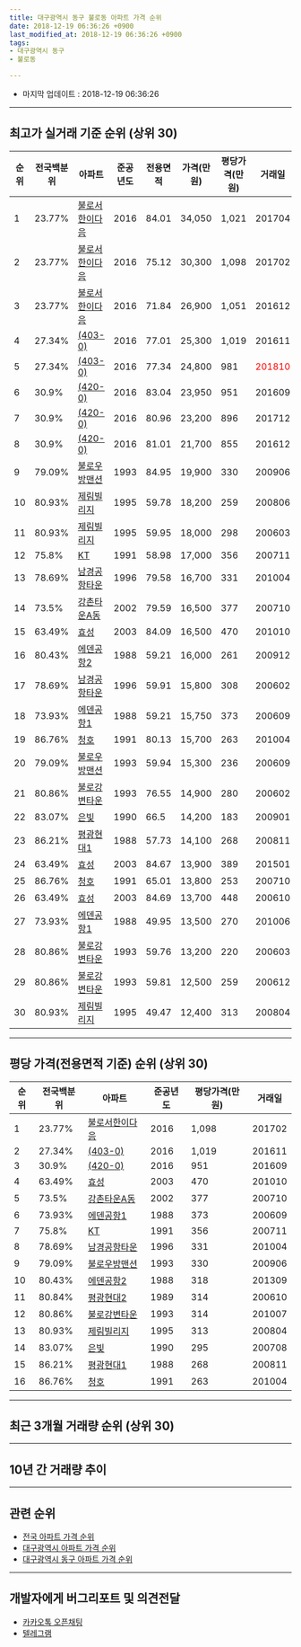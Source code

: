 ```yaml
---
title: 대구광역시 동구 불로동 아파트 가격 순위
date: 2018-12-19 06:36:26 +0900
last_modified_at: 2018-12-19 06:36:26 +0900
tags:
- 대구광역시 동구
- 불로동

---
```


* 마지막 업데이트 : 2018-12-19 06:36:26

---

## 최고가 실거래 기준 순위 (상위 30)


|순위|전국백분위|아파트|준공년도|전용면적|가격(만원)|평당가격(만원)|거래일|
|---|---|---|---|---|---|---|---|
|1|23.77%|[불로서한이다음](https://search.naver.com/search.naver?query=%EB%8C%80%EA%B5%AC%EA%B4%91%EC%97%AD%EC%8B%9C+%EB%8F%99%EA%B5%AC+%EB%B6%88%EB%A1%9C%EB%8F%99+%EB%B6%88%EB%A1%9C%EC%84%9C%ED%95%9C%EC%9D%B4%EB%8B%A4%EC%9D%8C)|2016|84.01|34,050|1,021|201704|
|2|23.77%|[불로서한이다음](https://search.naver.com/search.naver?query=%EB%8C%80%EA%B5%AC%EA%B4%91%EC%97%AD%EC%8B%9C+%EB%8F%99%EA%B5%AC+%EB%B6%88%EB%A1%9C%EB%8F%99+%EB%B6%88%EB%A1%9C%EC%84%9C%ED%95%9C%EC%9D%B4%EB%8B%A4%EC%9D%8C)|2016|75.12|30,300|1,098|201702|
|3|23.77%|[불로서한이다음](https://search.naver.com/search.naver?query=%EB%8C%80%EA%B5%AC%EA%B4%91%EC%97%AD%EC%8B%9C+%EB%8F%99%EA%B5%AC+%EB%B6%88%EB%A1%9C%EB%8F%99+%EB%B6%88%EB%A1%9C%EC%84%9C%ED%95%9C%EC%9D%B4%EB%8B%A4%EC%9D%8C)|2016|71.84|26,900|1,051|201612|
|4|27.34%|[(403-0)](https://search.naver.com/search.naver?query=%EB%8C%80%EA%B5%AC%EA%B4%91%EC%97%AD%EC%8B%9C+%EB%8F%99%EA%B5%AC+%EB%B6%88%EB%A1%9C%EB%8F%99+%28403-0%29)|2016|77.01|25,300|1,019|201611|
|5|27.34%|[(403-0)](https://search.naver.com/search.naver?query=%EB%8C%80%EA%B5%AC%EA%B4%91%EC%97%AD%EC%8B%9C+%EB%8F%99%EA%B5%AC+%EB%B6%88%EB%A1%9C%EB%8F%99+%28403-0%29)|2016|77.34|24,800|981|<span style="color:red">201810</span>|
|6|30.9%|[(420-0)](https://search.naver.com/search.naver?query=%EB%8C%80%EA%B5%AC%EA%B4%91%EC%97%AD%EC%8B%9C+%EB%8F%99%EA%B5%AC+%EB%B6%88%EB%A1%9C%EB%8F%99+%28420-0%29)|2016|83.04|23,950|951|201609|
|7|30.9%|[(420-0)](https://search.naver.com/search.naver?query=%EB%8C%80%EA%B5%AC%EA%B4%91%EC%97%AD%EC%8B%9C+%EB%8F%99%EA%B5%AC+%EB%B6%88%EB%A1%9C%EB%8F%99+%28420-0%29)|2016|80.96|23,200|896|201712|
|8|30.9%|[(420-0)](https://search.naver.com/search.naver?query=%EB%8C%80%EA%B5%AC%EA%B4%91%EC%97%AD%EC%8B%9C+%EB%8F%99%EA%B5%AC+%EB%B6%88%EB%A1%9C%EB%8F%99+%28420-0%29)|2016|81.01|21,700|855|201612|
|9|79.09%|[불로우방맨션](https://search.naver.com/search.naver?query=%EB%8C%80%EA%B5%AC%EA%B4%91%EC%97%AD%EC%8B%9C+%EB%8F%99%EA%B5%AC+%EB%B6%88%EB%A1%9C%EB%8F%99+%EB%B6%88%EB%A1%9C%EC%9A%B0%EB%B0%A9%EB%A7%A8%EC%85%98)|1993|84.95|19,900|330|200906|
|10|80.93%|[제림빌리지](https://search.naver.com/search.naver?query=%EB%8C%80%EA%B5%AC%EA%B4%91%EC%97%AD%EC%8B%9C+%EB%8F%99%EA%B5%AC+%EB%B6%88%EB%A1%9C%EB%8F%99+%EC%A0%9C%EB%A6%BC%EB%B9%8C%EB%A6%AC%EC%A7%80)|1995|59.78|18,200|259|200806|
|11|80.93%|[제림빌리지](https://search.naver.com/search.naver?query=%EB%8C%80%EA%B5%AC%EA%B4%91%EC%97%AD%EC%8B%9C+%EB%8F%99%EA%B5%AC+%EB%B6%88%EB%A1%9C%EB%8F%99+%EC%A0%9C%EB%A6%BC%EB%B9%8C%EB%A6%AC%EC%A7%80)|1995|59.95|18,000|298|200603|
|12|75.8%|[KT](https://search.naver.com/search.naver?query=%EB%8C%80%EA%B5%AC%EA%B4%91%EC%97%AD%EC%8B%9C+%EB%8F%99%EA%B5%AC+%EB%B6%88%EB%A1%9C%EB%8F%99+KT)|1991|58.98|17,000|356|200711|
|13|78.69%|[남경공항타운](https://search.naver.com/search.naver?query=%EB%8C%80%EA%B5%AC%EA%B4%91%EC%97%AD%EC%8B%9C+%EB%8F%99%EA%B5%AC+%EB%B6%88%EB%A1%9C%EB%8F%99+%EB%82%A8%EA%B2%BD%EA%B3%B5%ED%95%AD%ED%83%80%EC%9A%B4)|1996|79.58|16,700|331|201004|
|14|73.5%|[강촌타운A동](https://search.naver.com/search.naver?query=%EB%8C%80%EA%B5%AC%EA%B4%91%EC%97%AD%EC%8B%9C+%EB%8F%99%EA%B5%AC+%EB%B6%88%EB%A1%9C%EB%8F%99+%EA%B0%95%EC%B4%8C%ED%83%80%EC%9A%B4A%EB%8F%99)|2002|79.59|16,500|377|200710|
|15|63.49%|[효성](https://search.naver.com/search.naver?query=%EB%8C%80%EA%B5%AC%EA%B4%91%EC%97%AD%EC%8B%9C+%EB%8F%99%EA%B5%AC+%EB%B6%88%EB%A1%9C%EB%8F%99+%ED%9A%A8%EC%84%B1)|2003|84.09|16,500|470|201010|
|16|80.43%|[에덴공항2](https://search.naver.com/search.naver?query=%EB%8C%80%EA%B5%AC%EA%B4%91%EC%97%AD%EC%8B%9C+%EB%8F%99%EA%B5%AC+%EB%B6%88%EB%A1%9C%EB%8F%99+%EC%97%90%EB%8D%B4%EA%B3%B5%ED%95%AD2)|1988|59.21|16,000|261|200912|
|17|78.69%|[남경공항타운](https://search.naver.com/search.naver?query=%EB%8C%80%EA%B5%AC%EA%B4%91%EC%97%AD%EC%8B%9C+%EB%8F%99%EA%B5%AC+%EB%B6%88%EB%A1%9C%EB%8F%99+%EB%82%A8%EA%B2%BD%EA%B3%B5%ED%95%AD%ED%83%80%EC%9A%B4)|1996|59.91|15,800|308|200602|
|18|73.93%|[에덴공항1](https://search.naver.com/search.naver?query=%EB%8C%80%EA%B5%AC%EA%B4%91%EC%97%AD%EC%8B%9C+%EB%8F%99%EA%B5%AC+%EB%B6%88%EB%A1%9C%EB%8F%99+%EC%97%90%EB%8D%B4%EA%B3%B5%ED%95%AD1)|1988|59.21|15,750|373|200609|
|19|86.76%|[청호](https://search.naver.com/search.naver?query=%EB%8C%80%EA%B5%AC%EA%B4%91%EC%97%AD%EC%8B%9C+%EB%8F%99%EA%B5%AC+%EB%B6%88%EB%A1%9C%EB%8F%99+%EC%B2%AD%ED%98%B8)|1991|80.13|15,700|263|201004|
|20|79.09%|[불로우방맨션](https://search.naver.com/search.naver?query=%EB%8C%80%EA%B5%AC%EA%B4%91%EC%97%AD%EC%8B%9C+%EB%8F%99%EA%B5%AC+%EB%B6%88%EB%A1%9C%EB%8F%99+%EB%B6%88%EB%A1%9C%EC%9A%B0%EB%B0%A9%EB%A7%A8%EC%85%98)|1993|59.94|15,300|236|200609|
|21|80.86%|[불로강변타운](https://search.naver.com/search.naver?query=%EB%8C%80%EA%B5%AC%EA%B4%91%EC%97%AD%EC%8B%9C+%EB%8F%99%EA%B5%AC+%EB%B6%88%EB%A1%9C%EB%8F%99+%EB%B6%88%EB%A1%9C%EA%B0%95%EB%B3%80%ED%83%80%EC%9A%B4)|1993|76.55|14,900|280|200602|
|22|83.07%|[은빛](https://search.naver.com/search.naver?query=%EB%8C%80%EA%B5%AC%EA%B4%91%EC%97%AD%EC%8B%9C+%EB%8F%99%EA%B5%AC+%EB%B6%88%EB%A1%9C%EB%8F%99+%EC%9D%80%EB%B9%9B)|1990|66.5|14,200|183|200901|
|23|86.21%|[평광현대1](https://search.naver.com/search.naver?query=%EB%8C%80%EA%B5%AC%EA%B4%91%EC%97%AD%EC%8B%9C+%EB%8F%99%EA%B5%AC+%EB%B6%88%EB%A1%9C%EB%8F%99+%ED%8F%89%EA%B4%91%ED%98%84%EB%8C%801)|1988|57.73|14,100|268|200811|
|24|63.49%|[효성](https://search.naver.com/search.naver?query=%EB%8C%80%EA%B5%AC%EA%B4%91%EC%97%AD%EC%8B%9C+%EB%8F%99%EA%B5%AC+%EB%B6%88%EB%A1%9C%EB%8F%99+%ED%9A%A8%EC%84%B1)|2003|84.67|13,900|389|201501|
|25|86.76%|[청호](https://search.naver.com/search.naver?query=%EB%8C%80%EA%B5%AC%EA%B4%91%EC%97%AD%EC%8B%9C+%EB%8F%99%EA%B5%AC+%EB%B6%88%EB%A1%9C%EB%8F%99+%EC%B2%AD%ED%98%B8)|1991|65.01|13,800|253|200710|
|26|63.49%|[효성](https://search.naver.com/search.naver?query=%EB%8C%80%EA%B5%AC%EA%B4%91%EC%97%AD%EC%8B%9C+%EB%8F%99%EA%B5%AC+%EB%B6%88%EB%A1%9C%EB%8F%99+%ED%9A%A8%EC%84%B1)|2003|84.69|13,700|448|200610|
|27|73.93%|[에덴공항1](https://search.naver.com/search.naver?query=%EB%8C%80%EA%B5%AC%EA%B4%91%EC%97%AD%EC%8B%9C+%EB%8F%99%EA%B5%AC+%EB%B6%88%EB%A1%9C%EB%8F%99+%EC%97%90%EB%8D%B4%EA%B3%B5%ED%95%AD1)|1988|49.95|13,500|270|201006|
|28|80.86%|[불로강변타운](https://search.naver.com/search.naver?query=%EB%8C%80%EA%B5%AC%EA%B4%91%EC%97%AD%EC%8B%9C+%EB%8F%99%EA%B5%AC+%EB%B6%88%EB%A1%9C%EB%8F%99+%EB%B6%88%EB%A1%9C%EA%B0%95%EB%B3%80%ED%83%80%EC%9A%B4)|1993|59.76|13,200|220|200603|
|29|80.86%|[불로강변타운](https://search.naver.com/search.naver?query=%EB%8C%80%EA%B5%AC%EA%B4%91%EC%97%AD%EC%8B%9C+%EB%8F%99%EA%B5%AC+%EB%B6%88%EB%A1%9C%EB%8F%99+%EB%B6%88%EB%A1%9C%EA%B0%95%EB%B3%80%ED%83%80%EC%9A%B4)|1993|59.81|12,500|259|200612|
|30|80.93%|[제림빌리지](https://search.naver.com/search.naver?query=%EB%8C%80%EA%B5%AC%EA%B4%91%EC%97%AD%EC%8B%9C+%EB%8F%99%EA%B5%AC+%EB%B6%88%EB%A1%9C%EB%8F%99+%EC%A0%9C%EB%A6%BC%EB%B9%8C%EB%A6%AC%EC%A7%80)|1995|49.47|12,400|313|200804|


---

## 평당 가격(전용면적 기준) 순위 (상위 30)


|순위|전국백분위|아파트|준공년도|평당가격(만원)|거래일|
|---|---|---|---|---|---|
|1|23.77%|[불로서한이다음](https://search.naver.com/search.naver?query=%EB%8C%80%EA%B5%AC%EA%B4%91%EC%97%AD%EC%8B%9C+%EB%8F%99%EA%B5%AC+%EB%B6%88%EB%A1%9C%EB%8F%99+%EB%B6%88%EB%A1%9C%EC%84%9C%ED%95%9C%EC%9D%B4%EB%8B%A4%EC%9D%8C)|2016|1,098|201702|
|2|27.34%|[(403-0)](https://search.naver.com/search.naver?query=%EB%8C%80%EA%B5%AC%EA%B4%91%EC%97%AD%EC%8B%9C+%EB%8F%99%EA%B5%AC+%EB%B6%88%EB%A1%9C%EB%8F%99+%28403-0%29)|2016|1,019|201611|
|3|30.9%|[(420-0)](https://search.naver.com/search.naver?query=%EB%8C%80%EA%B5%AC%EA%B4%91%EC%97%AD%EC%8B%9C+%EB%8F%99%EA%B5%AC+%EB%B6%88%EB%A1%9C%EB%8F%99+%28420-0%29)|2016|951|201609|
|4|63.49%|[효성](https://search.naver.com/search.naver?query=%EB%8C%80%EA%B5%AC%EA%B4%91%EC%97%AD%EC%8B%9C+%EB%8F%99%EA%B5%AC+%EB%B6%88%EB%A1%9C%EB%8F%99+%ED%9A%A8%EC%84%B1)|2003|470|201010|
|5|73.5%|[강촌타운A동](https://search.naver.com/search.naver?query=%EB%8C%80%EA%B5%AC%EA%B4%91%EC%97%AD%EC%8B%9C+%EB%8F%99%EA%B5%AC+%EB%B6%88%EB%A1%9C%EB%8F%99+%EA%B0%95%EC%B4%8C%ED%83%80%EC%9A%B4A%EB%8F%99)|2002|377|200710|
|6|73.93%|[에덴공항1](https://search.naver.com/search.naver?query=%EB%8C%80%EA%B5%AC%EA%B4%91%EC%97%AD%EC%8B%9C+%EB%8F%99%EA%B5%AC+%EB%B6%88%EB%A1%9C%EB%8F%99+%EC%97%90%EB%8D%B4%EA%B3%B5%ED%95%AD1)|1988|373|200609|
|7|75.8%|[KT](https://search.naver.com/search.naver?query=%EB%8C%80%EA%B5%AC%EA%B4%91%EC%97%AD%EC%8B%9C+%EB%8F%99%EA%B5%AC+%EB%B6%88%EB%A1%9C%EB%8F%99+KT)|1991|356|200711|
|8|78.69%|[남경공항타운](https://search.naver.com/search.naver?query=%EB%8C%80%EA%B5%AC%EA%B4%91%EC%97%AD%EC%8B%9C+%EB%8F%99%EA%B5%AC+%EB%B6%88%EB%A1%9C%EB%8F%99+%EB%82%A8%EA%B2%BD%EA%B3%B5%ED%95%AD%ED%83%80%EC%9A%B4)|1996|331|201004|
|9|79.09%|[불로우방맨션](https://search.naver.com/search.naver?query=%EB%8C%80%EA%B5%AC%EA%B4%91%EC%97%AD%EC%8B%9C+%EB%8F%99%EA%B5%AC+%EB%B6%88%EB%A1%9C%EB%8F%99+%EB%B6%88%EB%A1%9C%EC%9A%B0%EB%B0%A9%EB%A7%A8%EC%85%98)|1993|330|200906|
|10|80.43%|[에덴공항2](https://search.naver.com/search.naver?query=%EB%8C%80%EA%B5%AC%EA%B4%91%EC%97%AD%EC%8B%9C+%EB%8F%99%EA%B5%AC+%EB%B6%88%EB%A1%9C%EB%8F%99+%EC%97%90%EB%8D%B4%EA%B3%B5%ED%95%AD2)|1988|318|201309|
|11|80.84%|[평광현대2](https://search.naver.com/search.naver?query=%EB%8C%80%EA%B5%AC%EA%B4%91%EC%97%AD%EC%8B%9C+%EB%8F%99%EA%B5%AC+%EB%B6%88%EB%A1%9C%EB%8F%99+%ED%8F%89%EA%B4%91%ED%98%84%EB%8C%802)|1989|314|200610|
|12|80.86%|[불로강변타운](https://search.naver.com/search.naver?query=%EB%8C%80%EA%B5%AC%EA%B4%91%EC%97%AD%EC%8B%9C+%EB%8F%99%EA%B5%AC+%EB%B6%88%EB%A1%9C%EB%8F%99+%EB%B6%88%EB%A1%9C%EA%B0%95%EB%B3%80%ED%83%80%EC%9A%B4)|1993|314|201007|
|13|80.93%|[제림빌리지](https://search.naver.com/search.naver?query=%EB%8C%80%EA%B5%AC%EA%B4%91%EC%97%AD%EC%8B%9C+%EB%8F%99%EA%B5%AC+%EB%B6%88%EB%A1%9C%EB%8F%99+%EC%A0%9C%EB%A6%BC%EB%B9%8C%EB%A6%AC%EC%A7%80)|1995|313|200804|
|14|83.07%|[은빛](https://search.naver.com/search.naver?query=%EB%8C%80%EA%B5%AC%EA%B4%91%EC%97%AD%EC%8B%9C+%EB%8F%99%EA%B5%AC+%EB%B6%88%EB%A1%9C%EB%8F%99+%EC%9D%80%EB%B9%9B)|1990|295|200708|
|15|86.21%|[평광현대1](https://search.naver.com/search.naver?query=%EB%8C%80%EA%B5%AC%EA%B4%91%EC%97%AD%EC%8B%9C+%EB%8F%99%EA%B5%AC+%EB%B6%88%EB%A1%9C%EB%8F%99+%ED%8F%89%EA%B4%91%ED%98%84%EB%8C%801)|1988|268|200811|
|16|86.76%|[청호](https://search.naver.com/search.naver?query=%EB%8C%80%EA%B5%AC%EA%B4%91%EC%97%AD%EC%8B%9C+%EB%8F%99%EA%B5%AC+%EB%B6%88%EB%A1%9C%EB%8F%99+%EC%B2%AD%ED%98%B8)|1991|263|201004|


---

## 최근 3개월 거래량 순위 (상위 30)


<div style="width:100%;">
    <canvas id="deal_count_ranking" height="250"></canvas>
</div>


<script>
new Chart(document.getElementById("deal_count_ranking"), {
    type: 'horizontalBar',
    data: {
        labels: ['불로우방맨션', '청호', '제림빌리지', '에덴공항1', '에덴공항2', '평광현대2', '남경공항타운', '평광현대1', '은빛', '효성', '(403-0)', '불로서한이다음'],
        datasets: [{
            label: '실거래 수',
            data: [4, 4, 2, 2, 2, 1, 1, 1, 1, 1, 1, 1],
            borderColor: "rgba(255, 0, 128, 1)",
            backgroundColor: "rgba(255, 0, 128, 0.5)",
            fill: false,
        }]
    },
    options: {
        responsive: true,
        title: {
            display: true,
            text: '최근 3개월 거래량 순위'
        },
        tooltips: {
            mode: 'index',
            intersect: false,
            callbacks: {
                title: function(tooltipItems, data) {
                    return "실거래 수:";
                },
                label: function(tooltipItem, data) {
                    return data.labels[tooltipItem.index] + ": " + tooltipItem.xLabel;
                }
            }
        },
        hover: {
            mode: 'nearest',
            intersect: true
        },
        scales: {
            xAxes: [{
                display: true,
                scaleLabel: {
                    display: true,
                    labelString: '실거래 수'
                },
                ticks: {
                    suggestedMin: 0,
                }
            }],
            yAxes: [{
                display: true,
                ticks: {
                    autoSkip: false,
                    callback: function(value, index, values) {
                        if (value.length > 15)
                            return value.substr(0, 13) + "...";
                        else
                            return value;
                    }
                },
                scaleLabel: {
                    display: false,
                }
            }]
        }
    }
});

</script>


---

## 10년 간 거래량 추이


<div style="width:100%;">
    <canvas id="deal_progress" height="250"></canvas>
</div>

<script>
new Chart(document.getElementById("deal_progress"), {
    type: 'line',
    data: {
        labels: ['200812','200901','200902','200903','200904','200905','200906','200907','200908','200909','200910','200911','200912','201001','201002','201003','201004','201005','201006','201007','201008','201009','201010','201011','201012','201101','201102','201103','201104','201105','201106','201107','201108','201109','201110','201111','201112','201201','201202','201203','201204','201205','201206','201207','201208','201209','201210','201211','201212','201301','201302','201303','201304','201305','201306','201307','201308','201309','201310','201311','201312','201401','201402','201403','201404','201405','201406','201407','201408','201409','201410','201411','201412','201501','201502','201503','201504','201505','201506','201507','201508','201509','201510','201511','201512','201601','201602','201603','201604','201605','201606','201607','201608','201609','201610','201611','201612','201701','201702','201703','201704','201705','201706','201707','201708','201709','201710','201711','201712','201801','201802','201803','201804','201805','201806','201807','201808','201809','201810','201811','201812'],
        datasets: [{
            label: '실거래 수',
            pointRadius: 1,
            data: [4, 7, 6, 2, 1, 1, 4, 6, 11, 3, 9, 4, 8, 6, 8, 5, 8, 5, 6, 4, 5, 4, 8, 9, 9, 10, 11, 10, 11, 6, 9, 7, 8, 1, 5, 5, 7, 2, 3, 13, 6, 3, 9, 7, 6, 3, 8, 5, 11, 1, 12, 10, 5, 13, 10, 4, 6, 7, 12, 8, 7, 15, 15, 16, 8, 10, 7, 7, 3, 10, 8, 5, 3, 10, 14, 23, 8, 9, 9, 9, 10, 6, 9, 7, 3, 2, 7, 3, 5, 7, 6, 8, 6, 15, 13, 4, 6, 4, 6, 6, 10, 6, 7, 3, 4, 11, 5, 8, 10, 4, 6, 11, 3, 6, 3, 3, 5, 10, 13, 6, 2],
            borderColor: "rgba(255, 201, 14, 1)",
            backgroundColor: "rgba(255, 201, 14, 0.5)",
            fill: true,
        }]
    },
    options: {
        responsive: true,
        title: {
            display: true,
            text: '10년간 거래량 추이'
        },
        tooltips: {
            mode: 'index',
            intersect: false,
        },
        hover: {
            mode: 'nearest',
            intersect: true
        },
        scales: {
            xAxes: [{
                display: true,
                scaleLabel: {
                    display: true,
                    labelString: '년/월'
                }
            }],
            yAxes: [{
                display: true,
                ticks: {
                    suggestedMin: 0,
                },
                scaleLabel: {
                    display: true,
                    labelString: '실거래 수'
                }
            }]
        }
    }
});

</script>


---

## 관련 순위

- [전국 아파트 가격 순위](https://inasie.github.io/apt-ranking/전국)
- [대구광역시 아파트 가격 순위](https://inasie.github.io/apt-ranking/대구광역시)
- [대구광역시 동구 아파트 가격 순위](https://inasie.github.io/apt-ranking/대구광역시-동구)


---

## 개발자에게 버그리포트 및 의견전달

- [카카오톡 오픈채팅](https://open.kakao.com/o/gLJUAP4)
- [텔레그램](https://t.me/inasie)

